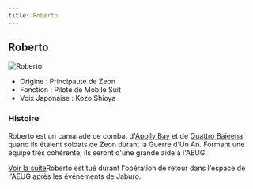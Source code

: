 ```yaml
---
title: Roberto
---
```


Roberto
-------


![Roberto](/images/stories/saga/zetagundam/persos/roberto.png)


* Origine : Principauté de Zeon
* Fonction : Pilote de Mobile Suit
* Voix Japonaise : Kozo Shioya


### Histoire


Roberto est un camarade de combat d'[Apolly Bay](uc/zeta-gundam/apolly.html) et de [Quattro Bajeena](uc/zeta-gundam/quattro-bajeena.html) quand ils étaient soldats de Zeon durant la Guerre d'Un An. Formant une équipe très cohérente, ils seront d'une grande aide à l'AEUG. 


[Voir la suite](javascript:spoiler();)Roberto est tué durant l'opération de retour dans l'espace de l'AEUG après les événements de Jaburo.


